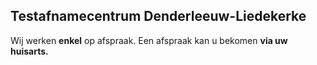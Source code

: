 ## Testafnamecentrum Denderleeuw-Liedekerke

Wij werken **enkel** op afspraak. Een afspraak kan u bekomen **via uw huisarts.**


